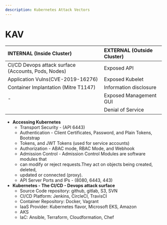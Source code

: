 ```yaml
---
description: Kubernetes Attack Vectors
---
```


# KAV



| INTERNAL \(Inside Cluster\) | EXTERNAL \(Outside Cluster\) |
| :--- | :--- |
| CI/CD Devops attack surface \(Accounts, Pods, Nodes\) | Exposed API |
| Application Vulns\(CVE-2019-16276\) | Exposed Kubelet |
| Container Implantation \(Mitre T1147\) | Information disclosure |
| - | Exposed Management GUI |
|  | Denial of Service |



* **Accessing Kubernetes**
  * Transport Security - \(API 6443\)
  * Authentication - Client Certificates, Password, and Plain Tokens, Bootstrap
  * Tokens, and JWT Tokens \(used for service accounts\)
  * Authorization - ABAC mode, RBAC Mode, and Webhook
  * Admission Control - Admission Control Modules are software modules that
  * can modify or reject requests.They act on objects being created, deleted,
  * updated or connected \(proxy\).
  * API Server Ports and IPs - \(8080, 6443, 443\)
* **Kubernetes - The CI/CD - Devops attack surface**
  * Source Code repository: github, gitlab, S3, SVN
  * CI/CD Platform: Jenkins, CircleCI, TravisCI
  * Container Repository: Docker, Vagrant
  * IaaS Provider: Kubernetes flavor, Microsoft EKS, Amazon
  * AKS
  * IaC: Ansible, Terraform, Cloudformation, Chef

